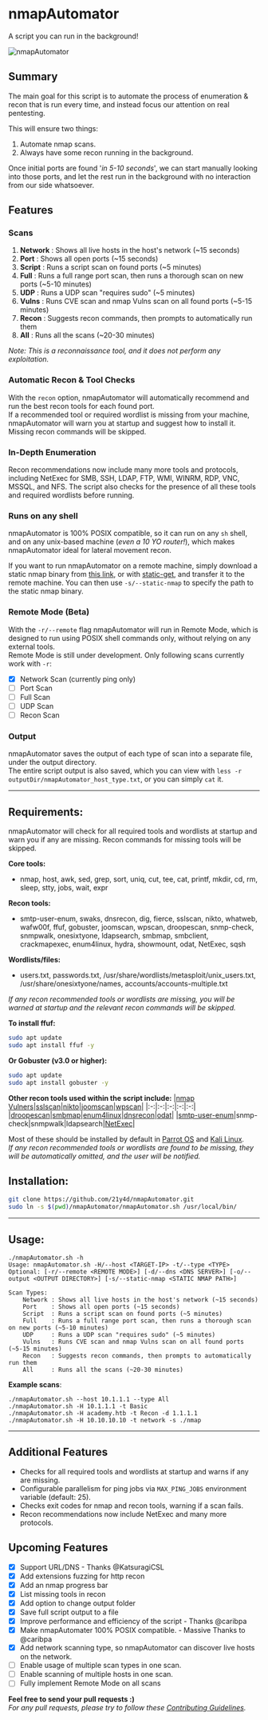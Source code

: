 # nmapAutomator

A script you can run in the background!
  
![nmapAutomator](https://i.imgur.com/3cMJIPr.gif)
  
## Summary

The main goal for this script is to automate the process of enumeration & recon that is run every time, and instead focus our attention on real pentesting.  

This will ensure two things:  
1. Automate nmap scans. 
2. Always have some recon running in the background. 

Once initial ports are found '*in 5-10 seconds*', we can start manually looking into those ports, and let the rest run in the background with no interaction from our side whatsoever.  

## Features

### Scans
1. **Network** : Shows all live hosts in the host's network (~15 seconds)
2. **Port**    : Shows all open ports (~15 seconds)
3. **Script**  : Runs a script scan on found ports (~5 minutes)
4. **Full**    : Runs a full range port scan, then runs a thorough scan on new ports (~5-10 minutes)
5. **UDP**     : Runs a UDP scan "requires sudo" (~5 minutes)
6. **Vulns**   : Runs CVE scan and nmap Vulns scan on all found ports (~5-15 minutes)
7. **Recon**   : Suggests recon commands, then prompts to automatically run them
8. **All**     : Runs all the scans (~20-30 minutes)

*Note: This is a reconnaissance tool, and it does not perform any exploitation.*

### Automatic Recon & Tool Checks
With the `recon` option, nmapAutomator will automatically recommend and run the best recon tools for each found port.  
If a recommended tool or required wordlist is missing from your machine, nmapAutomator will warn you at startup and suggest how to install it. Missing recon commands will be skipped.

### In-Depth Enumeration
Recon recommendations now include many more tools and protocols, including NetExec for SMB, SSH, LDAP, FTP, WMI, WINRM, RDP, VNC, MSSQL, and NFS. The script also checks for the presence of all these tools and required wordlists before running.

### Runs on any shell
nmapAutomator is 100% POSIX compatible, so it can run on any `sh` shell, and on any unix-based machine (*even a 10 YO router!*), which makes nmapAutomator ideal for lateral movement recon.

If you want to run nmapAutomator on a remote machine, simply download a static nmap binary from [this link](https://github.com/andrew-d/static-binaries/raw/master/binaries/linux/x86_64/nmap), or with [static-get](https://github.com/minos-org/minos-static), and transfer it to the remote machine. You can then use `-s/--static-nmap` to specify the path to the static nmap binary.

### Remote Mode (Beta)
With the `-r/--remote` flag nmapAutomator will run in Remote Mode, which is designed to run using POSIX shell commands only, without relying on any external tools.  
Remote Mode is still under development. Only following scans currently work with `-r`:
- [x] Network Scan (currently ping only)
- [ ] Port Scan
- [ ] Full Scan
- [ ] UDP Scan
- [ ] Recon Scan

### Output
nmapAutomator saves the output of each type of scan into a separate file, under the output directory.  
The entire script output is also saved, which you can view with `less -r outputDir/nmapAutomator_host_type.txt`, or you can simply `cat` it.

-----
  
## Requirements:

nmapAutomator will check for all required tools and wordlists at startup and warn you if any are missing. Recon commands for missing tools will be skipped.

**Core tools:**
- nmap, host, awk, sed, grep, sort, uniq, cut, tee, cat, printf, mkdir, cd, rm, sleep, stty, jobs, wait, expr

**Recon tools:**
- smtp-user-enum, swaks, dnsrecon, dig, fierce, sslscan, nikto, whatweb, wafw00f, ffuf, gobuster, joomscan, wpscan, droopescan, snmp-check, snmpwalk, onesixtyone, ldapsearch, smbmap, smbclient, crackmapexec, enum4linux, hydra, showmount, odat, NetExec, sqsh

**Wordlists/files:**
- users.txt, passwords.txt, /usr/share/wordlists/metasploit/unix_users.txt, /usr/share/onesixtyone/names, accounts/accounts-multiple.txt

*If any recon recommended tools or wordlists are missing, you will be warned at startup and the relevant recon commands will be skipped.*

**To install ffuf:**
```bash
sudo apt update
sudo apt install ffuf -y
```

**Or Gobuster (v3.0 or higher):**
```bash
sudo apt update
sudo apt install gobuster -y
```

**Other recon tools used within the script include:**
|[nmap Vulners](https://github.com/vulnersCom/nmap-vulners)|[sslscan](https://github.com/rbsec/sslscan)|[nikto](https://github.com/sullo/nikto)|[joomscan](https://github.com/rezasp/joomscan)|[wpscan](https://github.com/wpscanteam/wpscan)|
|:-:|:-:|:-:|:-:|:-:|
|[droopescan](https://github.com/droope/droopescan)|[smbmap](https://github.com/ShawnDEvans/smbmap)|[enum4linux](https://github.com/portcullislabs/enum4linux)|[dnsrecon](https://github.com/darkoperator/dnsrecon)|[odat](https://github.com/quentinhardy/odat)|
|[smtp-user-enum](https://github.com/pentestmonkey/smtp-user-enum)|snmp-check|snmpwalk|ldapsearch|[NetExec](https://github.com/Pennyw0rth/NetExec)|

Most of these should be installed by default in [Parrot OS](https://www.parrotsec.org) and [Kali Linux](https://www.kali.org).  
*If any recon recommended tools or wordlists are found to be missing, they will be automatically omitted, and the user will be notified.*

## Installation:
```bash
git clone https://github.com/21y4d/nmapAutomator.git
sudo ln -s $(pwd)/nmapAutomator/nmapAutomator.sh /usr/local/bin/
```

-----

## Usage:
```
./nmapAutomator.sh -h
Usage: nmapAutomator.sh -H/--host <TARGET-IP> -t/--type <TYPE>
Optional: [-r/--remote <REMOTE MODE>] [-d/--dns <DNS SERVER>] [-o/--output <OUTPUT DIRECTORY>] [-s/--static-nmap <STATIC NMAP PATH>]

Scan Types:
	Network : Shows all live hosts in the host's network (~15 seconds)
	Port    : Shows all open ports (~15 seconds)
	Script  : Runs a script scan on found ports (~5 minutes)
	Full    : Runs a full range port scan, then runs a thorough scan on new ports (~5-10 minutes)
	UDP     : Runs a UDP scan "requires sudo" (~5 minutes)
	Vulns   : Runs CVE scan and nmap Vulns scan on all found ports (~5-15 minutes)
	Recon   : Suggests recon commands, then prompts to automatically run them
	All     : Runs all the scans (~20-30 minutes)
```

**Example scans**:
```
./nmapAutomator.sh --host 10.1.1.1 --type All
./nmapAutomator.sh -H 10.1.1.1 -t Basic
./nmapAutomator.sh -H academy.htb -t Recon -d 1.1.1.1
./nmapAutomator.sh -H 10.10.10.10 -t network -s ./nmap
```

------

## Additional Features
- Checks for all required tools and wordlists at startup and warns if any are missing.
- Configurable parallelism for ping jobs via `MAX_PING_JOBS` environment variable (default: 25).
- Checks exit codes for nmap and recon tools, warning if a scan fails.
- Recon recommendations now include NetExec and many more protocols.

## Upcoming Features
- [x] Support URL/DNS - Thanks @KatsuragiCSL
- [x] Add extensions fuzzing for http recon
- [x] Add an nmap progress bar
- [x] List missing tools in recon
- [x] Add option to change output folder
- [x] Save full script output to a file
- [x] Improve performance and efficiency of the script - Thanks @caribpa
- [x] Make nmapAutomater 100% POSIX compatible. - Massive Thanks to @caribpa
- [x] Add network scanning type, so nmapAutomator can discover live hosts on the network.
- [ ] Enable usage of multiple scan types in one scan.
- [ ] Enable scanning of multiple hosts in one scan.
- [ ] Fully implement Remote Mode on all scans

**Feel free to send your pull requests :)**  
*For any pull requests, please try to follow these [Contributing Guidelines](CONTRIBUTING.md).*
